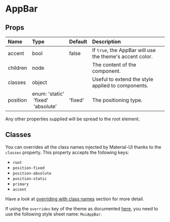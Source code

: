 # AppBar



## Props
| Name | Type | Default | Description |
|:-----|:-----|:--------|:------------|
| accent | bool | false | If `true`, the AppBar will use the theme's accent color. |
| children | node |  | The content of the component. |
| classes | object |  | Useful to extend the style applied to components. |
| position | enum:&nbsp;'static'<br>&nbsp;'fixed'<br>&nbsp;'absolute'<br> | 'fixed' | The positioning type. |

Any other properties supplied will be spread to the root element.
## Classes

You can overrides all the class names injected by Material-UI thanks to the `classes` property.
This property accepts the following keys:
- `root`
- `position-fixed`
- `position-absolute`
- `position-static`
- `primary`
- `accent`

Have a look at [overriding with class names](/customization/overrides#overriding-with-class-names)
section for more detail.

If using the `overrides` key of the theme as documented
[here](/customization/themes#customizing-all-instances-of-a-component-type),
you need to use the following style sheet name: `MuiAppBar`.

